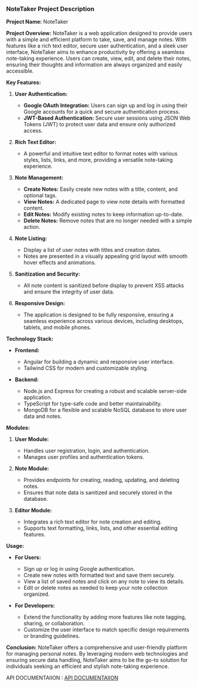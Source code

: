 ### NoteTaker Project Description

**Project Name:** NoteTaker

**Project Overview:**
NoteTaker is a web application designed to provide users with a simple and efficient platform to take, save, and manage notes. With features like a rich text editor, secure user authentication, and a sleek user interface, NoteTaker aims to enhance productivity by offering a seamless note-taking experience. Users can create, view, edit, and delete their notes, ensuring their thoughts and information are always organized and easily accessible.

**Key Features:**

1. **User Authentication:**
   - **Google OAuth Integration:** Users can sign up and log in using their Google accounts for a quick and secure authentication process.
   - **JWT-Based Authentication:** Secure user sessions using JSON Web Tokens (JWT) to protect user data and ensure only authorized access.

2. **Rich Text Editor:**
   - A powerful and intuitive text editor to format notes with various styles, lists, links, and more, providing a versatile note-taking experience.

3. **Note Management:**
   - **Create Notes:** Easily create new notes with a title, content, and optional tags.
   - **View Notes:** A dedicated page to view note details with formatted content.
   - **Edit Notes:** Modify existing notes to keep information up-to-date.
   - **Delete Notes:** Remove notes that are no longer needed with a simple action.

4. **Note Listing:**
   - Display a list of user notes with titles and creation dates.
   - Notes are presented in a visually appealing grid layout with smooth hover effects and animations.

5. **Sanitization and Security:**
   - All note content is sanitized before display to prevent XSS attacks and ensure the integrity of user data.

6. **Responsive Design:**
   - The application is designed to be fully responsive, ensuring a seamless experience across various devices, including desktops, tablets, and mobile phones.

**Technology Stack:**

- **Frontend:**
  - Angular for building a dynamic and responsive user interface.
  - Tailwind CSS for modern and customizable styling.

- **Backend:**
  - Node.js and Express for creating a robust and scalable server-side application.
  - TypeScript for type-safe code and better maintainability.
  - MongoDB for a flexible and scalable NoSQL database to store user data and notes.

**Modules:**

1. **User Module:**
   - Handles user registration, login, and authentication.
   - Manages user profiles and authentication tokens.

2. **Note Module:**
   - Provides endpoints for creating, reading, updating, and deleting notes.
   - Ensures that note data is sanitized and securely stored in the database.

3. **Editor Module:**
   - Integrates a rich text editor for note creation and editing.
   - Supports text formatting, links, lists, and other essential editing features.

**Usage:**

- **For Users:**
  - Sign up or log in using Google authentication.
  - Create new notes with formatted text and save them securely.
  - View a list of saved notes and click on any note to view its details.
  - Edit or delete notes as needed to keep your note collection organized.

- **For Developers:**
  - Extend the functionality by adding more features like note tagging, sharing, or collaboration.
  - Customize the user interface to match specific design requirements or branding guidelines.

**Conclusion:**
NoteTaker offers a comprehensive and user-friendly platform for managing personal notes. By leveraging modern web technologies and ensuring secure data handling, NoteTaker aims to be the go-to solution for individuals seeking an efficient and stylish note-taking experience.


API DOCUMENTAIION : [API DOCUMENTAIION ](https://documenter.getpostman.com/view/33513010/2sA3XTfgG3)